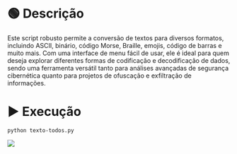 # 🟢 Descrição
Este script robusto permite a conversão de textos para diversos formatos, incluindo ASCII, binário, código Morse, Braille, emojis, código de barras e muito mais. Com uma interface de menu fácil de usar, ele é ideal para quem deseja explorar diferentes formas de codificação e decodificação de dados, sendo uma ferramenta versátil tanto para análises avançadas de segurança cibernética quanto para projetos de ofuscação e exfiltração de informações.

# ▶ Execução
```
python texto-todos.py
```

![](https://www.100security.com.br/images/texto-todos.png)
